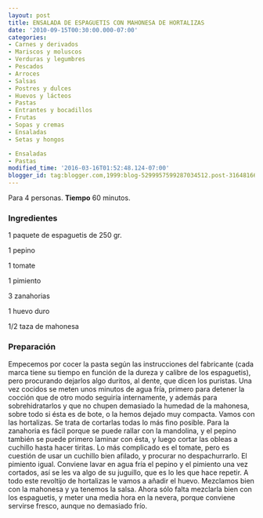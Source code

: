 ```yaml
---
layout: post
title: ENSALADA DE ESPAGUETIS CON MAHONESA DE HORTALIZAS
date: '2010-09-15T00:30:00.000-07:00'
categories:
- Carnes y derivados
- Mariscos y moluscos
- Verduras y legumbres
- Pescados
- Arroces
- Salsas
- Postres y dulces
- Huevos y lácteos
- Pastas
- Entrantes y bocadillos
- Frutas
- Sopas y cremas
- Ensaladas
- Setas y hongos

- Ensaladas
- Pastas
modified_time: '2016-03-16T01:52:48.124-07:00'
blogger_id: tag:blogger.com,1999:blog-5299957599287034512.post-3164816663921405526
---
```


Para 4 personas.
<b>Tiempo</b> 60 minutos.

<h3>Ingredientes</h3>

1 paquete de espaguetis de 250 gr.

1 pepino

1 tomate

1 pimiento

3 zanahorias

1 huevo duro

1/2 taza de mahonesa

<h3>Preparación</h3>

Empecemos por cocer la pasta según las instrucciones del fabricante (cada marca tiene su tiempo en función de la dureza y calibre de los espaguetis), pero procurando dejarlos algo duritos, al dente, que dicen los puristas. Una vez cocidos se meten unos minutos de agua fría, primero para detener la cocción que de otro modo seguiría internamente, y además para sobrehidratarlos y que no chupen demasiado la humedad de la mahonesa, sobre todo si ésta es de bote, o la hemos dejado muy compacta. Vamos con las hortalizas. Se trata de cortarlas todas lo más fino posible. Para la zanahoria es fácil porque se puede rallar con la mandolina, y el pepino también se puede primero laminar con ésta, y luego cortar las obleas a cuchillo hasta hacer tiritas. Lo más complicado es el tomate, pero es cuestión de usar un cuchillo bien afilado, y procurar no despachurrarlo. El pimiento igual. Conviene lavar en agua fría el pepino y el pimiento una vez cortados, así se les va algo de su juguillo, que es lo les que hace repetir. A todo este revoltijo de hortalizas le vamos a añadir el huevo. Mezclamos bien con la mahonesa y ya tenemos la salsa. Ahora sólo falta mezclarla bien con los espaguetis, y meter una media hora en la nevera, porque conviene servirse fresco, aunque no demasiado frío.

